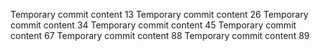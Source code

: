 Temporary commit content 13
Temporary commit content 26
Temporary commit content 34
Temporary commit content 45
Temporary commit content 67
Temporary commit content 88
Temporary commit content 89
